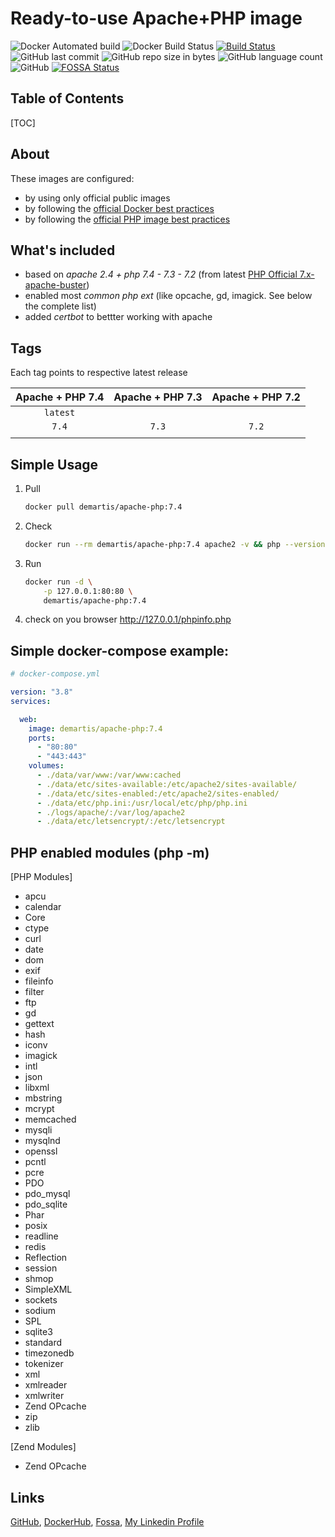 Ready-to-use Apache+PHP image
=============================
    

![Docker Automated build](https://img.shields.io/docker/cloud/automated/demartis/apache-php)
![Docker Build Status](https://img.shields.io/docker/cloud/build/demartis/apache-php)
[![Build Status](https://travis-ci.org/demartis/docker-php-apache.svg?branch=master)](https://travis-ci.org/demartis/docker-php-apache)
![GitHub last commit](https://img.shields.io/github/last-commit/demartis/docker-php-apache.svg)
![GitHub repo size in bytes](https://img.shields.io/github/repo-size/demartis/docker-php-apache.svg)
![GitHub language count](https://img.shields.io/github/languages/count/demartis/docker-php-apache.svg)
![GitHub](https://img.shields.io/github/license/demartis/docker-php-apache)
[![FOSSA Status](https://app.fossa.com/api/projects/git%2Bgithub.com%2Fdemartis%2Fdocker-php-apache.svg?type=shield)](https://app.fossa.com/projects/git%2Bgithub.com%2Fdemartis%2Fdocker-php-apache?ref=badge_shield)

## Table of Contents
[TOC]

## About
These images are configured:
- by using only official public images 
- by following the [official Docker best practices](https://docs.docker.com/develop/develop-images/dockerfile_best-practices/)
- by following the [official PHP image best practices](https://hub.docker.com/_/php)

## What's included
- based on *apache 2.4 + php 7.4 - 7.3 - 7.2* (from latest [PHP Official 7.x-apache-buster](https://hub.docker.com/_/php?tab=description&page=1&name=-apache-buster))
- enabled most *common php ext* (like opcache, gd, imagick. See below the complete list)
- added *certbot* to bettter working with apache


## Tags 

Each tag points to respective latest release

| Apache + PHP 7.4 | Apache + PHP 7.3 | Apache + PHP 7.2 |
|:----------------:|:----------------:|:----------------:|
|     `latest`     |                  |                  |
|      `7.4`       |      `7.3`       |      `7.2`       |
|                  |                  |                  |


## Simple Usage

1. Pull

    ```bash
    docker pull demartis/apache-php:7.4
    ```
2. Check
    ```bash
    docker run --rm demartis/apache-php:7.4 apache2 -v && php --version && php -m
    ``` 
3. Run

    ```bash
    docker run -d \
        -p 127.0.0.1:80:80 \
        demartis/apache-php:7.4
    ```
4. check on you browser http://127.0.0.1/phpinfo.php

## Simple docker-compose example:
```yaml
# docker-compose.yml

version: "3.8"
services:

  web:
    image: demartis/apache-php:7.4
    ports:
      - "80:80"
      - "443:443"
    volumes:
      - ./data/var/www:/var/www:cached
      - ./data/etc/sites-available:/etc/apache2/sites-available/
      - ./data/etc/sites-enabled:/etc/apache2/sites-enabled/
      - ./data/etc/php.ini:/usr/local/etc/php/php.ini
      - ./logs/apache/:/var/log/apache2
      - ./data/etc/letsencrypt/:/etc/letsencrypt
```


## PHP enabled modules (php -m)
[PHP Modules]
- apcu
- calendar
- Core
- ctype
- curl
- date
- dom
- exif
- fileinfo
- filter
- ftp
- gd
- gettext
- hash
- iconv
- imagick
- intl
- json
- libxml
- mbstring
- mcrypt
- memcached
- mysqli
- mysqlnd
- openssl
- pcntl
- pcre
- PDO
- pdo_mysql
- pdo_sqlite
- Phar
- posix
- readline
- redis
- Reflection
- session
- shmop
- SimpleXML
- sockets
- sodium
- SPL
- sqlite3
- standard
- timezonedb
- tokenizer
- xml
- xmlreader
- xmlwriter
- Zend OPcache
- zip
- zlib

[Zend Modules]
- Zend OPcache


## Links
[GitHub](https://github.com/demartis/docker-php-apache), 
[DockerHub](https://hub.docker.com/repository/docker/demartis/apache-php), 
[Fossa](https://app.fossa.com/projects/git%2Bgithub.com%2Fdemartis%2Fdocker-php-apache),
[My Linkedin Profile](https://www.linkedin.com/in/rdemartis)
